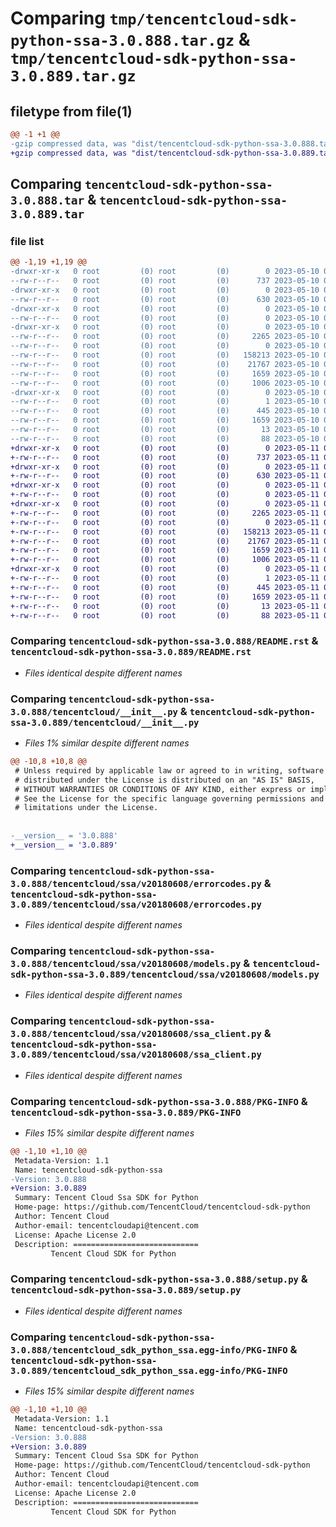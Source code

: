 # Comparing `tmp/tencentcloud-sdk-python-ssa-3.0.888.tar.gz` & `tmp/tencentcloud-sdk-python-ssa-3.0.889.tar.gz`

## filetype from file(1)

```diff
@@ -1 +1 @@
-gzip compressed data, was "dist/tencentcloud-sdk-python-ssa-3.0.888.tar", last modified: Wed May 10 02:41:17 2023, max compression
+gzip compressed data, was "dist/tencentcloud-sdk-python-ssa-3.0.889.tar", last modified: Thu May 11 03:10:30 2023, max compression
```

## Comparing `tencentcloud-sdk-python-ssa-3.0.888.tar` & `tencentcloud-sdk-python-ssa-3.0.889.tar`

### file list

```diff
@@ -1,19 +1,19 @@
-drwxr-xr-x   0 root         (0) root         (0)        0 2023-05-10 02:41:17.000000 tencentcloud-sdk-python-ssa-3.0.888/
--rw-r--r--   0 root         (0) root         (0)      737 2023-05-10 02:41:17.000000 tencentcloud-sdk-python-ssa-3.0.888/README.rst
-drwxr-xr-x   0 root         (0) root         (0)        0 2023-05-10 02:41:17.000000 tencentcloud-sdk-python-ssa-3.0.888/tencentcloud/
--rw-r--r--   0 root         (0) root         (0)      630 2023-05-10 02:41:17.000000 tencentcloud-sdk-python-ssa-3.0.888/tencentcloud/__init__.py
-drwxr-xr-x   0 root         (0) root         (0)        0 2023-05-10 02:41:17.000000 tencentcloud-sdk-python-ssa-3.0.888/tencentcloud/ssa/
--rw-r--r--   0 root         (0) root         (0)        0 2023-05-10 02:41:17.000000 tencentcloud-sdk-python-ssa-3.0.888/tencentcloud/ssa/__init__.py
-drwxr-xr-x   0 root         (0) root         (0)        0 2023-05-10 02:41:17.000000 tencentcloud-sdk-python-ssa-3.0.888/tencentcloud/ssa/v20180608/
--rw-r--r--   0 root         (0) root         (0)     2265 2023-05-10 02:41:17.000000 tencentcloud-sdk-python-ssa-3.0.888/tencentcloud/ssa/v20180608/errorcodes.py
--rw-r--r--   0 root         (0) root         (0)        0 2023-05-10 02:41:17.000000 tencentcloud-sdk-python-ssa-3.0.888/tencentcloud/ssa/v20180608/__init__.py
--rw-r--r--   0 root         (0) root         (0)   158213 2023-05-10 02:41:17.000000 tencentcloud-sdk-python-ssa-3.0.888/tencentcloud/ssa/v20180608/models.py
--rw-r--r--   0 root         (0) root         (0)    21767 2023-05-10 02:41:17.000000 tencentcloud-sdk-python-ssa-3.0.888/tencentcloud/ssa/v20180608/ssa_client.py
--rw-r--r--   0 root         (0) root         (0)     1659 2023-05-10 02:41:17.000000 tencentcloud-sdk-python-ssa-3.0.888/PKG-INFO
--rw-r--r--   0 root         (0) root         (0)     1006 2023-05-10 02:41:17.000000 tencentcloud-sdk-python-ssa-3.0.888/setup.py
-drwxr-xr-x   0 root         (0) root         (0)        0 2023-05-10 02:41:17.000000 tencentcloud-sdk-python-ssa-3.0.888/tencentcloud_sdk_python_ssa.egg-info/
--rw-r--r--   0 root         (0) root         (0)        1 2023-05-10 02:41:17.000000 tencentcloud-sdk-python-ssa-3.0.888/tencentcloud_sdk_python_ssa.egg-info/dependency_links.txt
--rw-r--r--   0 root         (0) root         (0)      445 2023-05-10 02:41:17.000000 tencentcloud-sdk-python-ssa-3.0.888/tencentcloud_sdk_python_ssa.egg-info/SOURCES.txt
--rw-r--r--   0 root         (0) root         (0)     1659 2023-05-10 02:41:17.000000 tencentcloud-sdk-python-ssa-3.0.888/tencentcloud_sdk_python_ssa.egg-info/PKG-INFO
--rw-r--r--   0 root         (0) root         (0)       13 2023-05-10 02:41:17.000000 tencentcloud-sdk-python-ssa-3.0.888/tencentcloud_sdk_python_ssa.egg-info/top_level.txt
--rw-r--r--   0 root         (0) root         (0)       88 2023-05-10 02:41:17.000000 tencentcloud-sdk-python-ssa-3.0.888/setup.cfg
+drwxr-xr-x   0 root         (0) root         (0)        0 2023-05-11 03:10:30.000000 tencentcloud-sdk-python-ssa-3.0.889/
+-rw-r--r--   0 root         (0) root         (0)      737 2023-05-11 03:10:29.000000 tencentcloud-sdk-python-ssa-3.0.889/README.rst
+drwxr-xr-x   0 root         (0) root         (0)        0 2023-05-11 03:10:30.000000 tencentcloud-sdk-python-ssa-3.0.889/tencentcloud/
+-rw-r--r--   0 root         (0) root         (0)      630 2023-05-11 03:10:29.000000 tencentcloud-sdk-python-ssa-3.0.889/tencentcloud/__init__.py
+drwxr-xr-x   0 root         (0) root         (0)        0 2023-05-11 03:10:30.000000 tencentcloud-sdk-python-ssa-3.0.889/tencentcloud/ssa/
+-rw-r--r--   0 root         (0) root         (0)        0 2023-05-11 03:10:29.000000 tencentcloud-sdk-python-ssa-3.0.889/tencentcloud/ssa/__init__.py
+drwxr-xr-x   0 root         (0) root         (0)        0 2023-05-11 03:10:30.000000 tencentcloud-sdk-python-ssa-3.0.889/tencentcloud/ssa/v20180608/
+-rw-r--r--   0 root         (0) root         (0)     2265 2023-05-11 03:10:29.000000 tencentcloud-sdk-python-ssa-3.0.889/tencentcloud/ssa/v20180608/errorcodes.py
+-rw-r--r--   0 root         (0) root         (0)        0 2023-05-11 03:10:29.000000 tencentcloud-sdk-python-ssa-3.0.889/tencentcloud/ssa/v20180608/__init__.py
+-rw-r--r--   0 root         (0) root         (0)   158213 2023-05-11 03:10:29.000000 tencentcloud-sdk-python-ssa-3.0.889/tencentcloud/ssa/v20180608/models.py
+-rw-r--r--   0 root         (0) root         (0)    21767 2023-05-11 03:10:29.000000 tencentcloud-sdk-python-ssa-3.0.889/tencentcloud/ssa/v20180608/ssa_client.py
+-rw-r--r--   0 root         (0) root         (0)     1659 2023-05-11 03:10:30.000000 tencentcloud-sdk-python-ssa-3.0.889/PKG-INFO
+-rw-r--r--   0 root         (0) root         (0)     1006 2023-05-11 03:10:29.000000 tencentcloud-sdk-python-ssa-3.0.889/setup.py
+drwxr-xr-x   0 root         (0) root         (0)        0 2023-05-11 03:10:30.000000 tencentcloud-sdk-python-ssa-3.0.889/tencentcloud_sdk_python_ssa.egg-info/
+-rw-r--r--   0 root         (0) root         (0)        1 2023-05-11 03:10:30.000000 tencentcloud-sdk-python-ssa-3.0.889/tencentcloud_sdk_python_ssa.egg-info/dependency_links.txt
+-rw-r--r--   0 root         (0) root         (0)      445 2023-05-11 03:10:30.000000 tencentcloud-sdk-python-ssa-3.0.889/tencentcloud_sdk_python_ssa.egg-info/SOURCES.txt
+-rw-r--r--   0 root         (0) root         (0)     1659 2023-05-11 03:10:30.000000 tencentcloud-sdk-python-ssa-3.0.889/tencentcloud_sdk_python_ssa.egg-info/PKG-INFO
+-rw-r--r--   0 root         (0) root         (0)       13 2023-05-11 03:10:30.000000 tencentcloud-sdk-python-ssa-3.0.889/tencentcloud_sdk_python_ssa.egg-info/top_level.txt
+-rw-r--r--   0 root         (0) root         (0)       88 2023-05-11 03:10:30.000000 tencentcloud-sdk-python-ssa-3.0.889/setup.cfg
```

### Comparing `tencentcloud-sdk-python-ssa-3.0.888/README.rst` & `tencentcloud-sdk-python-ssa-3.0.889/README.rst`

 * *Files identical despite different names*

### Comparing `tencentcloud-sdk-python-ssa-3.0.888/tencentcloud/__init__.py` & `tencentcloud-sdk-python-ssa-3.0.889/tencentcloud/__init__.py`

 * *Files 1% similar despite different names*

```diff
@@ -10,8 +10,8 @@
 # Unless required by applicable law or agreed to in writing, software
 # distributed under the License is distributed on an "AS IS" BASIS,
 # WITHOUT WARRANTIES OR CONDITIONS OF ANY KIND, either express or implied.
 # See the License for the specific language governing permissions and
 # limitations under the License.
 
 
-__version__ = '3.0.888'
+__version__ = '3.0.889'
```

### Comparing `tencentcloud-sdk-python-ssa-3.0.888/tencentcloud/ssa/v20180608/errorcodes.py` & `tencentcloud-sdk-python-ssa-3.0.889/tencentcloud/ssa/v20180608/errorcodes.py`

 * *Files identical despite different names*

### Comparing `tencentcloud-sdk-python-ssa-3.0.888/tencentcloud/ssa/v20180608/models.py` & `tencentcloud-sdk-python-ssa-3.0.889/tencentcloud/ssa/v20180608/models.py`

 * *Files identical despite different names*

### Comparing `tencentcloud-sdk-python-ssa-3.0.888/tencentcloud/ssa/v20180608/ssa_client.py` & `tencentcloud-sdk-python-ssa-3.0.889/tencentcloud/ssa/v20180608/ssa_client.py`

 * *Files identical despite different names*

### Comparing `tencentcloud-sdk-python-ssa-3.0.888/PKG-INFO` & `tencentcloud-sdk-python-ssa-3.0.889/PKG-INFO`

 * *Files 15% similar despite different names*

```diff
@@ -1,10 +1,10 @@
 Metadata-Version: 1.1
 Name: tencentcloud-sdk-python-ssa
-Version: 3.0.888
+Version: 3.0.889
 Summary: Tencent Cloud Ssa SDK for Python
 Home-page: https://github.com/TencentCloud/tencentcloud-sdk-python
 Author: Tencent Cloud
 Author-email: tencentcloudapi@tencent.com
 License: Apache License 2.0
 Description: ============================
         Tencent Cloud SDK for Python
```

### Comparing `tencentcloud-sdk-python-ssa-3.0.888/setup.py` & `tencentcloud-sdk-python-ssa-3.0.889/setup.py`

 * *Files identical despite different names*

### Comparing `tencentcloud-sdk-python-ssa-3.0.888/tencentcloud_sdk_python_ssa.egg-info/PKG-INFO` & `tencentcloud-sdk-python-ssa-3.0.889/tencentcloud_sdk_python_ssa.egg-info/PKG-INFO`

 * *Files 15% similar despite different names*

```diff
@@ -1,10 +1,10 @@
 Metadata-Version: 1.1
 Name: tencentcloud-sdk-python-ssa
-Version: 3.0.888
+Version: 3.0.889
 Summary: Tencent Cloud Ssa SDK for Python
 Home-page: https://github.com/TencentCloud/tencentcloud-sdk-python
 Author: Tencent Cloud
 Author-email: tencentcloudapi@tencent.com
 License: Apache License 2.0
 Description: ============================
         Tencent Cloud SDK for Python
```

